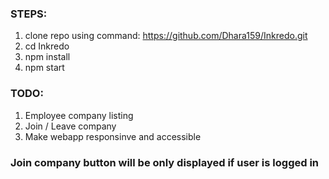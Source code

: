 ### STEPS:

1) clone repo using command: https://github.com/Dhara159/Inkredo.git
2) cd Inkredo
3) npm install
4) npm start

### TODO:

1) Employee company listing
2) Join / Leave company
3) Make webapp responsinve and accessible

### Join company button will be only displayed if user is logged in
